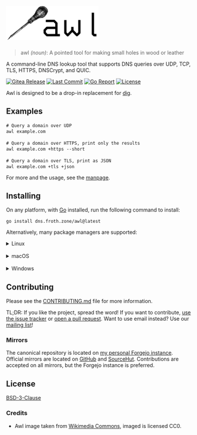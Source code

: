 <!-- markdownlint-disable MD033 -->
# <img src="./doc/img/awl-text.png" width="50%" title="awl logo" alt="awl">

> awl *(noun)*: A pointed tool for making small holes in wood or leather

A command-line DNS lookup tool that supports DNS queries over UDP, TCP, TLS, HTTPS, DNSCrypt, and QUIC.

[![Gitea Release](https://img.shields.io/gitea/v/release/sam/awl?gitea_url=https%3A%2F%2Fgit.froth.zone&display_name=release&style=for-the-badge)](https://git.froth.zone/sam/awl)
[![Last Commit](https://img.shields.io/gitea/last-commit/sam/awl?gitea_url=https%3A%2F%2Fgit.froth.zone&style=for-the-badge)](https://git.froth.zone/sam/awl/commits/branch/master)
[![Go Report](https://goreportcard.com/badge/dns.froth.zone/awl?style=for-the-badge)](https://goreportcard.com/report/dns.froth.zone/awl)
[![License](https://img.shields.io/github/license/samtherapy/awl?style=for-the-badge)](https://spdx.org/licenses/BSD-3-Clause.html)

Awl is designed to be a drop-in replacement for [dig](https://bind9.readthedocs.io/en/v9_18_3/manpages.html#dig-dns-lookup-utility).

## Examples

```shell
# Query a domain over UDP
awl example.com

# Query a domain over HTTPS, print only the results
awl example.com +https --short

# Query a domain over TLS, print as JSON
awl example.com +tls +json
```

For more and the usage, see the [manpage](https://git.froth.zone/sam/awl/wiki/awl.1).

## Installing

On any platform, with [Go](https://go.dev) installed, run the following command to install:

```shell
go install dns.froth.zone/awl@latest
```

Alternatively, many package managers are supported:

<details>
<summary>Linux</summary>

<details>
<summary>Alpine Linux</summary>

Provided by [Gitea packages](https://git.froth.zone/sam/-/packages/alpine/awl-dns) \
***Any distro that uses apk should also work***

```shell
# Add the repository
echo "https://git.froth.zone/api/packages/sam/alpine/edge/main" | tee -a /etc/apk/repositories
# Get the signing key
curl -JO https://git.froth.zone/api/packages/sam/alpine/key --output-dir /etc/apk/keys
# Install
apk add awl-dns
```

</details>

<details>
<summary>Arch</summary>

AUR package available as [awl-dns-git](https://aur.archlinux.org/packages/awl-dns-git/)

```shell
yay -S awl-dns-git ||
paru -S awl-dns-git
```

</details>

<details>
<summary>Debian / Ubuntu</summary>

Provided by [Gitea packages](https://git.froth.zone/sam/-/packages/debian/awl-dns/) \
***Any distro that uses deb/dpkg should also work***

```shell
# Add PGP key
sudo curl https://git.froth.zone/api/packages/sam/debian/repository.key -o /usr/share/keyrings/git-froth-zone-sam.asc
# Add repo
echo "deb [signed-by=/usr/share/keyrings/git-froth-zone-sam.asc]  https://git.froth.zone/api/packages/sam/debian sid main" | sudo tee /etc/apt/sources.list.d/git-froth-zone-sam.list
# Update and install
sudo apt update
sudo apt install awl-dns
```

</details>

<details>
<summary>Fedora / RHEL / SUSE</summary>

Provided by [Gitea packages](https://git.froth.zone/sam/-/packages/rpm/awl-dns/) \
***Any distro that uses rpm/dnf might also work, I've never tried it***

```shell
# Add the repository
dnf config-manager --add-repo https://git.froth.zone/api/packages/sam/rpm.repo ||
zypper addrepo https://git.froth.zone/api/packages/sam/rpm.repo
# Install
dnf install awl-dns ||
zypper install awl-dns
```

</details>

<details>
<summary>Gentoo</summary>

```shell
# Add the ebuild repository
eselect repository add froth-zone git https://git.froth.zone/packaging/portage.git
emaint sync -r froth-zone
# Install
emerge -av net-dns/awl
```

</details>

<details>
<summary><a href="https://brew.sh" nofollow>Homebrew</a></summary>

```shell
brew install SamTherapy/tap/awl
```

</details>
</details>
<br />

<details>
<summary>macOS</summary>

<details open>
<summary><a href="https://brew.sh" nofollow>Homebrew</a></summary>

```shell
brew install SamTherapy/tap/awl
```

</details>
</details>
<br />

<details>
<summary>Windows</summary>

<details open>
<summary><a href="https://scoop.sh" nofollow>Scoop</a></summary>

```pwsh
scoop bucket add froth https://git.froth.zone/packages/scoop.git
scoop install awl
```

</details>
</details>

## Contributing

Please see the [CONTRIBUTING.md](./CONTRIBUTING.md) file for more information.

TL;DR: If you like the project, spread the word! If you want to contribute, [use the issue tracker](https://git.froth.zone/sam/awl/issues) or [open a pull request](https://git.froth.zone/sam/awl/pulls).
Want to use email instead? Use our [mailing list](https://lists.sr.ht/~sammefishe/awl-devel)!

### Mirrors

The canonical repository is located on [my personal Forgejo instance](https://git.froth.zone/sam/awl). \
Official mirrors are located on [GitHub](https://github.com/SamTherapy/awl) and [SourceHut](https://sr.ht/~sammefishe/awl/).
Contributions are accepted on all mirrors, but the Forgejo instance is preferred.

## License

[BSD-3-Clause](https://spdx.org/licenses/BSD-3-Clause.html)

### Credits

- Awl image taken from [Wikimedia Commons](https://commons.wikimedia.org/wiki/File:Awl.tif), imaged is licensed CC0.

